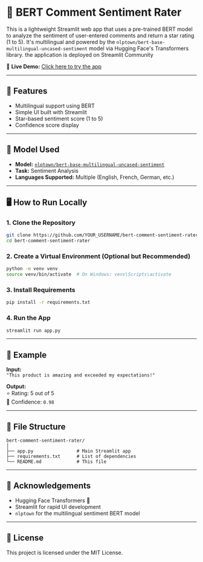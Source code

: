 # 💬 BERT Comment Sentiment Rater

This is a lightweight Streamlit web app that uses a pre-trained BERT model to analyze the sentiment of user-entered comments and return a star rating (1 to 5). It's multilingual and powered by the `nlptown/bert-base-multilingual-uncased-sentiment` model via Hugging Face's Transformers library. the application is deployed on Streamlit Community 

🔗 **Live Demo:** [Click here to try the app](https://bert-comment-rater-dgijhprgp75rvoqutpsxsw.streamlit.app/)

---

## 🚀 Features

- Multilingual support using BERT
- Simple UI built with Streamlit
- Star-based sentiment score (1 to 5)
- Confidence score display

---

## 🧠 Model Used

- **Model:** [`nlptown/bert-base-multilingual-uncased-sentiment`](https://huggingface.co/nlptown/bert-base-multilingual-uncased-sentiment)
- **Task:** Sentiment Analysis
- **Languages Supported:** Multiple (English, French, German, etc.)

---

## 🖥️ How to Run Locally

### 1. Clone the Repository

```bash
git clone https://github.com/YOUR_USERNAME/bert-comment-sentiment-rater.git
cd bert-comment-sentiment-rater
```

### 2. Create a Virtual Environment (Optional but Recommended)

```bash
python -m venv venv
source venv/bin/activate  # On Windows: venv\Scripts\activate
```

### 3. Install Requirements

```bash
pip install -r requirements.txt
```

### 4. Run the App

```bash
streamlit run app.py
```

---

## 📝 Example

**Input:**  
`"This product is amazing and exceeded my expectations!"`

**Output:**  
⭐ Rating: 5 out of 5  
🧠 Confidence: `0.98`

---

## 📂 File Structure

```
bert-comment-sentiment-rater/
│
├── app.py                # Main Streamlit app
├── requirements.txt      # List of dependencies
└── README.md             # This file
```

---

## 🤝 Acknowledgements

- Hugging Face Transformers 🤗
- Streamlit for rapid UI development
- `nlptown` for the multilingual sentiment BERT model

---

## 📃 License

This project is licensed under the MIT License.
